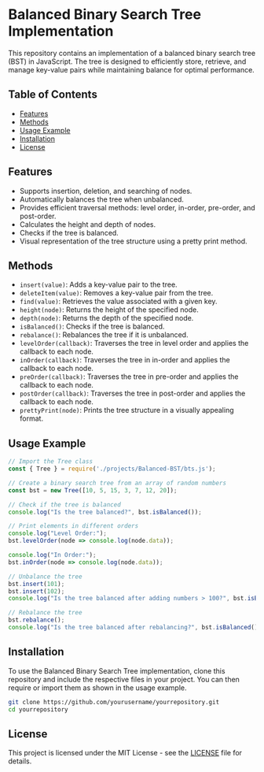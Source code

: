 # Balanced Binary Search Tree Implementation

This repository contains an implementation of a balanced binary search tree (BST) in JavaScript. The tree is designed to efficiently store, retrieve, and manage key-value pairs while maintaining balance for optimal performance.

## Table of Contents

- [Features](#features)
- [Methods](#methods)
- [Usage Example](#usage-example)
- [Installation](#installation)
- [License](#license)

## Features

- Supports insertion, deletion, and searching of nodes.
- Automatically balances the tree when unbalanced.
- Provides efficient traversal methods: level order, in-order, pre-order, and post-order.
- Calculates the height and depth of nodes.
- Checks if the tree is balanced.
- Visual representation of the tree structure using a pretty print method.

## Methods

- `insert(value)`: Adds a key-value pair to the tree.
- `deleteItem(value)`: Removes a key-value pair from the tree.
- `find(value)`: Retrieves the value associated with a given key.
- `height(node)`: Returns the height of the specified node.
- `depth(node)`: Returns the depth of the specified node.
- `isBalanced()`: Checks if the tree is balanced.
- `rebalance()`: Rebalances the tree if it is unbalanced.
- `levelOrder(callback)`: Traverses the tree in level order and applies the callback to each node.
- `inOrder(callback)`: Traverses the tree in in-order and applies the callback to each node.
- `preOrder(callback)`: Traverses the tree in pre-order and applies the callback to each node.
- `postOrder(callback)`: Traverses the tree in post-order and applies the callback to each node.
- `prettyPrint(node)`: Prints the tree structure in a visually appealing format.

## Usage Example

```javascript
// Import the Tree class
const { Tree } = require('./projects/Balanced-BST/bts.js');

// Create a binary search tree from an array of random numbers
const bst = new Tree([10, 5, 15, 3, 7, 12, 20]);

// Check if the tree is balanced
console.log("Is the tree balanced?", bst.isBalanced());

// Print elements in different orders
console.log("Level Order:");
bst.levelOrder(node => console.log(node.data));

console.log("In Order:");
bst.inOrder(node => console.log(node.data));

// Unbalance the tree
bst.insert(101);
bst.insert(102);
console.log("Is the tree balanced after adding numbers > 100?", bst.isBalanced());

// Rebalance the tree
bst.rebalance();
console.log("Is the tree balanced after rebalancing?", bst.isBalanced());
```

## Installation

To use the Balanced Binary Search Tree implementation, clone this repository and include the respective files in your project. You can then require or import them as shown in the usage example.

```bash
git clone https://github.com/yourusername/yourrepository.git
cd yourrepository
```

## License

This project is licensed under the MIT License - see the [LICENSE](LICENSE) file for details.